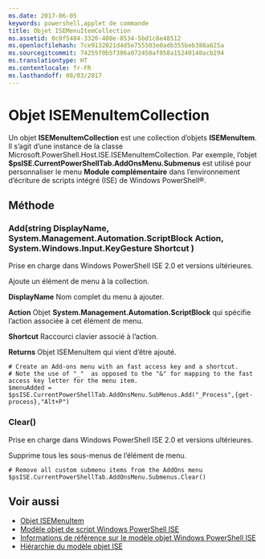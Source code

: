 ```yaml
---
ms.date: 2017-06-05
keywords: powershell,applet de commande
title: Objet ISEMenuItemCollection
ms.assetid: 0c0f5484-3320-408e-8534-5bd1c8e48512
ms.openlocfilehash: 7ce9132021d4d5e755503e0adb355beb388a625a
ms.sourcegitcommit: 74255f0b5f386a072458af058a15240140acb294
ms.translationtype: HT
ms.contentlocale: fr-FR
ms.lasthandoff: 08/03/2017
---
```

# <a name="the-isemenuitemcollection-object"></a>Objet ISEMenuItemCollection
  Un objet **ISEMenuItemCollection** est une collection d’objets **ISEMenuItem**. Il s’agit d’une instance de la classe Microsoft.PowerShell.Host.ISE.ISEMenuItemCollection. Par exemple, l’objet **$psISE.CurrentPowerShellTab.AddOnsMenu.Submenus** est utilisé pour personnaliser le menu **Module complémentaire** dans l’environnement d’écriture de scripts intégré (ISE) de Windows PowerShell®.

## <a name="method"></a>Méthode

### <a name="addstring-displayname-systemmanagementautomationscriptblock-action-systemwindowsinputkeygesture-shortcut-"></a>Add\(string DisplayName, System.Management.Automation.ScriptBlock Action, System.Windows.Input.KeyGesture Shortcut \)
  Prise en charge dans Windows PowerShell ISE 2.0 et versions ultérieures. 

 Ajoute un élément de menu à la collection.

 **DisplayName** Nom complet du menu à ajouter.

 **Action** Objet **System.Management.Automation.ScriptBlock** qui spécifie l’action associée à cet élément de menu.

 **Shortcut** Raccourci clavier associé à l’action.

 **Returns** Objet ISEMenuItem qui vient d’être ajouté.

```
# Create an Add-ons menu with an fast access key and a shortcut.
# Note the use of "_"  as opposed to the "&" for mapping to the fast access key letter for the menu item.
$menuAdded = $psISE.CurrentPowerShellTab.AddOnsMenu.SubMenus.Add("_Process",{get-process},"Alt+P")
```

### <a name="clear"></a>Clear\(\)
  Prise en charge dans Windows PowerShell ISE 2.0 et versions ultérieures. 

 Supprime tous les sous-menus de l’élément de menu.

```
# Remove all custom submenu items from the AddOns menu
$psISE.CurrentPowerShellTab.AddOnsMenu.Submenus.Clear()

```

## <a name="see-also"></a>Voir aussi
- [Objet ISEMenuItem](The-ISEMenuItem-Object.md) 
- [Modèle objet de script Windows PowerShell ISE](The-Windows-PowerShell-ISE-Scripting-Object-Model.md) 
- [Informations de référence sur le modèle objet Windows PowerShell ISE](Windows-PowerShell-ISE-Object-Model-Reference.md) 
- [Hiérarchie du modèle objet ISE](The-ISE-Object-Model-Hierarchy.md)

  
